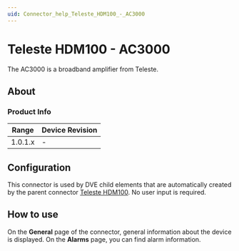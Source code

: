 ```yaml
---
uid: Connector_help_Teleste_HDM100_-_AC3000
---
```


# Teleste HDM100 - AC3000

The AC3000 is a broadband amplifier from Teleste.

## About

### Product Info

| **Range** | **Device Revision** |
|------------------|---------------------|
| 1.0.1.x          | -                   |

## Configuration

This connector is used by DVE child elements that are automatically created by the parent connector [Teleste HDM100](https://catalog.dataminer.services/?q=Teleste%20HDM100). No user input is required.

## How to use

On the **General** page of the connector, general information about the device is displayed. On the **Alarms** page, you can find alarm information.
